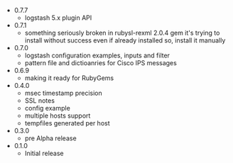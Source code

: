 * 0.7.7
  - logstash 5.x plugin API
* 0.7.1
  - something seriously broken in rubysl-rexml 2.0.4 gem
    it's trying to install without success even if already installed
    so, install it manually
* 0.7.0
  - logstash configuration examples, inputs and filter
  - pattern file and dictioanries for Cisco IPS messages
* 0.6.9
  - making it ready for RubyGems
* 0.4.0
  - msec timestamp precision
  - SSL notes
  - config example
  - multiple hosts support
  - tempfiles generated per host
* 0.3.0
  - pre Alpha release
* 0.1.0
  - Initial release

